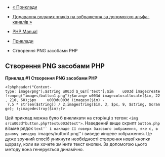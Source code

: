 - [« Приклади](image.examples.md)
- [Додавання водяних знаків на зображення за допомогою альфа-каналів
»](image.examples-watermark.md)

- [PHP Manual](index.md)
- [Приклади](image.examples.md)
- Створення PNG засобами PHP

## Створення PNG засобами PHP

**Приклад #1 Створення PNG засобами PHP**

` <?phpheader("Content-type: image/png");$string u003d $_GET['text'];$im    u003d imagecreatefrompng("images/button1.png");$orange u003d imagecolorallocate($im, 22 , 210, 60);$px     u003du003d (imagesx($im) - 7.5 * strlen($string)) / 2;imagestring($im, 3, $px, 9, $string, $orange); );imagedestroy($im);?> `

Цей приклад можна було б викликати на сторінці з тегом:
`<img srcu003d"button.php?textu003dtext">`. Наведений вище скрипт
`button.php` візьме рядок ``text'` і накладе її поверх базового
зображення, яке є, в даному випадку ``images/button1.png'' і
виведе кінцеве зображення. Це дуже зручний спосіб уникнути
необхідності створення нової кнопки щоразу, коли ви хочете змінити
текст кнопки. За допомогою цього методу вона генерується динамічно.
